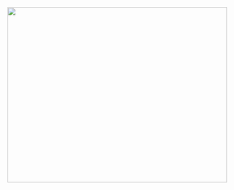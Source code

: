 <img src="https://github.com/Jezyi/Four_vehicle_avoid_obstacles_robot/assets/95480178/b30dcf28-e764-4104-a61e-d078ad2f759b.png" width="500" height="400" />
